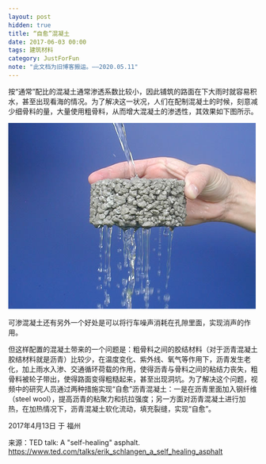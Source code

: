 ```yaml
---
layout: post
hidden: true
title: “自愈”混凝土
date: 2017-06-03 00:00
tags: 建筑材料
category: JustForFun
note: "此文档为旧博客搬运。——2020.05.11"
---
```


按“通常”配比的混凝土通常渗透系数比较小，因此铺筑的路面在下大雨时就容易积水，甚至出现看海的情况。为了解决这一状况，人们在配制混凝土的时候，刻意减少细骨料的量，大量使用粗骨料，从而增大混凝土的渗透性，其效果如下图所示。

![self-healing-concrete](/assets/self-healing-concrete.png)


可渗混凝土还有另外一个好处是可以将行车噪声消耗在孔隙里面，实现消声的作用。

但这样配置的混凝土带来的一个问题是：粗骨料之间的胶结材料（对于沥青混凝土胶结材料就是沥青）比较少，在温度变化、紫外线、氧气等作用下，沥青发生老化，加上雨水入渗、交通循环荷载的作用，使得沥青与骨料之间的粘结力丧失，粗骨料被轮子带出，使得路面变得粗糙起来，甚至出现洞坑。为了解决这个问题，视频中的研究人员通过两种措施实现“自愈”沥青混凝土：一是在沥青里面加入钢纤维（steel wool），提高沥青的粘聚力和抗拉强度；另一方面对沥青混凝土进行加热，在加热情况下，沥青混凝土软化流动，填充裂缝，实现“自愈”。

2017年4月13日 于 福州

来源：TED talk: A "self-healing" asphalt. <https://www.ted.com/talks/erik_schlangen_a_self_healing_asphalt>
